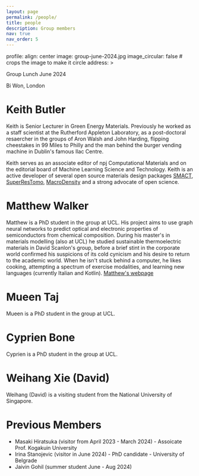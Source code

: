 ```yaml
---
layout: page
permalink: /people/
title: people
description: Group members
nav: true
nav_order: 5
---
```


profile:
  align: center
  image: group-june-2024.jpg
  image_circular: false # crops the image to make it circle
  address: >
    <p>Group Lunch June 2024</p>
    <p>Bi Won, London</p>

# Keith Butler

Keith is Senior Lecturer in Green Energy Materials. Previously he worked as a staff
scientist at the Rutherford Appleton Laboratory, as a post-doctoral resaercher in the
groups of Aron Walsh and John Harding, flipping cheestakes in 99 Miles to Philly and
the man behind the burger vending machine in Dublin's famous Ilac Centre. 

Keith serves as an associate editor of npj Computational Materials and on the editorial
board of Machine Learning Science and Technology. Keith is an active developer
 of several open source materials design packages [SMACT](https://smact.readthedocs.io/en/latest/introduction.html), [SuperResTomo](https://superres-tomo.readthedocs.io/en/latest/about.html), [MacroDensity](https://github.com/WMD-group/MacroDensity) and a strong advocate of open science.

# Matthew Walker

Matthew is a PhD student in the group at UCL. His project aims to use graph neural networks to predict optical and electronic properties of semiconductors from chemical composition. During his master's in materials modelling (also at UCL) he studied sustainable thermoelectric materials in David Scanlon's group, before a brief stint in the corporate world confirmed his suspicions of its cold cynicism and his desire to return to the academic world.
When he isn't stuck behind a computer, he likes cooking, attempting a spectrum of exercise modalities, and learning new languages (currently Italian and Kotlin). [Matthew's webpage](https://mattheww98.github.io/)

# Mueen Taj

Mueen is a PhD student in the group at UCL.

# Cyprien Bone

Cyprien is a PhD student in the group at UCL.

# Weihang Xie (David)

Weihang (David) is a visiting student from the National University of Singapore.

# Previous Members

* Masaki Hiratsuka (visitor from April 2023 - March 2024) - Assoicate Prof. Kogakuin University
* Irina Stanojevic (visitor in June 2024) - PhD candidate - University of Belgrade
* Jaivin Gohil (summer student June - Aug 2024)
